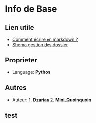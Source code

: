 # Info de Base

## Lien utile

* [Comment écrire en markdown ?](https://fr.mictests.com/)
* [Shema gestion des dossier](https://app.creately.com/diagram/5ZaPTrJLE9p/edit)

## Proprieter

* Language: **Python**


## Autres

* Auteur:  1. **Dzarian**
           2. **Mini_Quoinquoin**


## test
